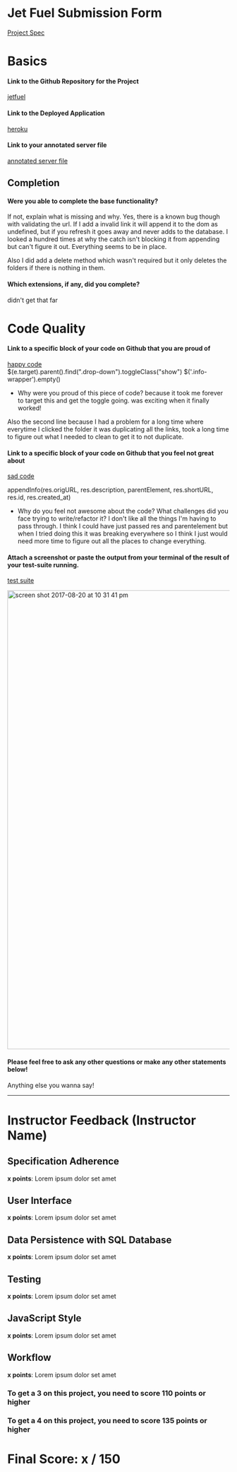# Jet Fuel Submission Form

[Project Spec](http://frontend.turing.io/projects/jet-fuel.html)

# Basics
  		  
 #### Link to the Github Repository for the Project
 [jetfuel](https://github.com/buji405/jet-fuel)
  		  
 #### Link to the Deployed Application
 [heroku](https://ciaras-jetfuel.herokuapp.com/)
  		  
 #### Link to your annotated server file
 [annotated server file](https://github.com/buji405/jet-fuel/blob/0a0fa18239f2247b0140f385fb6c11120b26c690/backend/server.js)
  		  
 ## Completion
  		  
 #### Were you able to complete the base functionality?
  		  
If not, explain what is missing and why.
Yes, there is a known bug though with validating the url. If I add a invalid link it will append it to the dom as undefined, but if you refresh it goes away and never adds to the database. I looked a hundred times at why the catch isn't blocking it from appending but can't figure it out. Everything seems to be in place. 

 Also I did add a delete method which wasn't required but it only deletes the folders if there is nothing in them. 

 #### Which extensions, if any, did you complete? 
 didn't get that far
  		  
 # Code Quality
  		  
 #### Link to a specific block of your code on Github that you are proud of
 [happy code]()		  
  $(e.target).parent().find(".drop-down").toggleClass("show") 
  $('.info-wrapper').empty()

 * Why were you proud of this piece of code?
 because it took me forever to target this and get the toggle going. was exciting when it finally worked! 
 
 Also the second line because I had a problem for a long time where everytime I clicked the folder it was duplicating all the links, took a long time to figure out what I needed to clean to get it to not duplicate. 
  		  
#### Link to a specific block of your code on Github that you feel not great about
[sad code]()

appendInfo(res.origURL, res.description, parentElement, res.shortURL, res.id, res.created_at)
  		  
* Why do you feel not awesome about the code? What challenges did you face trying to write/refactor it?
I don't like all the things I'm having to pass through. I think I could have just passed res and parentelement but when I tried doing this it was breaking everywhere so I think I just would need more time to figure out all the places to change everything. 
  		  
#### Attach a screenshot or paste the output from your terminal of the result of your test-suite running.
  		  
[test suite]()
  		  
 <img width="1038" alt="screen shot 2017-08-20 at 10 31 41 pm" src="https://user-images.githubusercontent.com/18603030/29503701-74be8d74-85f7-11e7-867d-6301ae206630.png">

#### Please feel free to ask any other questions or make any other statements below!
  		  
Anything else you wanna say!

-----

# Instructor Feedback (Instructor Name)

## Specification Adherence

**x points**: Lorem ipsum dolor set amet

## User Interface

**x points**: Lorem ipsum dolor set amet

## Data Persistence with SQL Database

**x points**: Lorem ipsum dolor set amet

## Testing

**x points**: Lorem ipsum dolor set amet

## JavaScript Style

**x points**: Lorem ipsum dolor set amet

## Workflow

**x points**: Lorem ipsum dolor set amet


### To get a 3 on this project, you need to score 110 points or higher
### To get a 4 on this project, you need to score 135 points or higher

# Final Score: x / 150
